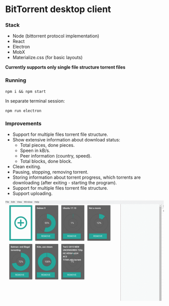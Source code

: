 ﻿# BitTorrent desktop client

### Stack
<ul>
    <li>Node (bittorrent protocol implementation)</li>
    <li>React</li>
    <li>Electron</li>
    <li>MobX</li>
    <li>Materialize.css (for basic layouts)</li>
</ul>

<b>Currently supports only single file structure torrent files</b>


### Running
```
npm i && npm start
```
In separate terminal session:
```
npm run electron
```

### Improvements
<ul>
    <li>Support for multiple files torrent file structure.</li>
    <li>Show extensive information about download status:
        <ul>
            <li>Total pieces, done pieces.</li>
            <li>Speen in kB/s.</li>
            <li>Peer information (country, speed).</li>
            <li>Total blocks, done block.</li>
        </ul>
    </li>
    <li>Clean exiting.</li>
    <li>Pausing, stopping, removing torrent.</li>
    <li>Storing information about torrent progress, which torrents are downloading (after exiting - starting the program).</li>
    <li>Support for multiple files torrent file structure.</li>
    <li>Support uploading.</li>
</ul>

![add torrent](https://github.com/krepecka/BitTorrent-client/blob/master/gifs/add_torrent.gif?raw=true "Add Torrent")
